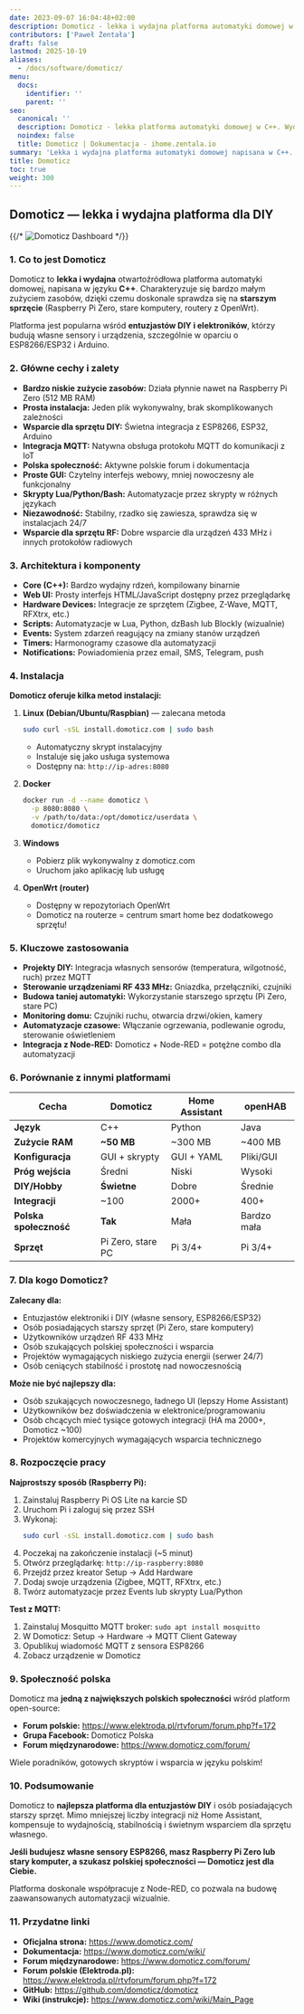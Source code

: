 ```yaml
---
date: 2023-09-07 16:04:48+02:00
description: Domoticz - lekka i wydajna platforma automatyki domowej w C++
contributors: ['Paweł Żentała']
draft: false
lastmod: 2025-10-19
aliases:
  - /docs/software/domoticz/
menu:
  docs:
    identifier: ''
    parent: ''
seo:
  canonical: ''
  description: Domoticz - lekka platforma automatyki domowej w C++. Wydajna, działa na starszym sprzęcie, z polską społecznością.
  noindex: false
  title: Domoticz | Dokumentacja - ihome.zentala.io
summary: 'Lekka i wydajna platforma automatyki domowej napisana w C++. Idealna dla starszego sprzętu, z prostym GUI i dobrą integracją ze sprzętem DIY.'
title: Domoticz
toc: true
weight: 300
---
```


## Domoticz — lekka i wydajna platforma dla DIY

{{/* ![Domoticz Dashboard](https://www.domoticz.com/wiki/images/3/3a/Dashboard.png) */}}

### 1. Co to jest Domoticz

Domoticz to **lekka i wydajna** otwartoźródłowa platforma automatyki domowej, napisana w języku **C++**. Charakteryzuje się bardzo małym zużyciem zasobów, dzięki czemu doskonale sprawdza się na **starszym sprzęcie** (Raspberry Pi Zero, stare komputery, routery z OpenWrt).

Platforma jest popularna wśród **entuzjastów DIY i elektroników**, którzy budują własne sensory i urządzenia, szczególnie w oparciu o ESP8266/ESP32 i Arduino.

### 2. Główne cechy i zalety

* **Bardzo niskie zużycie zasobów:** Działa płynnie nawet na Raspberry Pi Zero (512 MB RAM)
* **Prosta instalacja:** Jeden plik wykonywalny, brak skomplikowanych zależności
* **Wsparcie dla sprzętu DIY:** Świetna integracja z ESP8266, ESP32, Arduino
* **Integracja MQTT:** Natywna obsługa protokołu MQTT do komunikacji z IoT
* **Polska społeczność:** Aktywne polskie forum i dokumentacja
* **Proste GUI:** Czytelny interfejs webowy, mniej nowoczesny ale funkcjonalny
* **Skrypty Lua/Python/Bash:** Automatyzacje przez skrypty w różnych językach
* **Niezawodność:** Stabilny, rzadko się zawiesza, sprawdza się w instalacjach 24/7
* **Wsparcie dla sprzętu RF:** Dobre wsparcie dla urządzeń 433 MHz i innych protokołów radiowych

### 3. Architektura i komponenty

* **Core (C++):** Bardzo wydajny rdzeń, kompilowany binarnie
* **Web UI:** Prosty interfejs HTML/JavaScript dostępny przez przeglądarkę
* **Hardware Devices:** Integracje ze sprzętem (Zigbee, Z-Wave, MQTT, RFXtrx, etc.)
* **Scripts:** Automatyzacje w Lua, Python, dzBash lub Blockly (wizualnie)
* **Events:** System zdarzeń reagujący na zmiany stanów urządzeń
* **Timers:** Harmonogramy czasowe dla automatyzacji
* **Notifications:** Powiadomienia przez email, SMS, Telegram, push

### 4. Instalacja

**Domoticz oferuje kilka metod instalacji:**

1. **Linux (Debian/Ubuntu/Raspbian)** — zalecana metoda
   ```bash
   sudo curl -sSL install.domoticz.com | sudo bash
   ```
   - Automatyczny skrypt instalacyjny
   - Instaluje się jako usługa systemowa
   - Dostępny na: `http://ip-adres:8080`

2. **Docker**
   ```bash
   docker run -d --name domoticz \
     -p 8080:8080 \
     -v /path/to/data:/opt/domoticz/userdata \
     domoticz/domoticz
   ```

3. **Windows**
   - Pobierz plik wykonywalny z domoticz.com
   - Uruchom jako aplikację lub usługę

4. **OpenWrt (router)**
   - Dostępny w repozytoriach OpenWrt
   - Domoticz na routerze = centrum smart home bez dodatkowego sprzętu!

### 5. Kluczowe zastosowania

* **Projekty DIY:** Integracja własnych sensorów (temperatura, wilgotność, ruch) przez MQTT
* **Sterowanie urządzeniami RF 433 MHz:** Gniazdka, przełączniki, czujniki
* **Budowa taniej automatyki:** Wykorzystanie starszego sprzętu (Pi Zero, stare PC)
* **Monitoring domu:** Czujniki ruchu, otwarcia drzwi/okien, kamery
* **Automatyzacje czasowe:** Włączanie ogrzewania, podlewanie ogrodu, sterowanie oświetleniem
* **Integracja z Node-RED:** Domoticz + Node-RED = potężne combo dla automatyzacji

### 6. Porównanie z innymi platformami

| Cecha | Domoticz | Home Assistant | openHAB |
|-------|----------|----------------|----------|
| **Język** | C++ | Python | Java |
| **Zużycie RAM** | **~50 MB** | ~300 MB | ~400 MB |
| **Konfiguracja** | GUI + skrypty | GUI + YAML | Pliki/GUI |
| **Próg wejścia** | Średni | Niski | Wysoki |
| **DIY/Hobby** | **Świetne** | Dobre | Średnie |
| **Integracji** | ~100 | 2000+ | 400+ |
| **Polska społeczność** | **Tak** | Mała | Bardzo mała |
| **Sprzęt** | Pi Zero, stare PC | Pi 3/4+ | Pi 3/4+ |

### 7. Dla kogo Domoticz?

**Zalecany dla:**
* Entuzjastów elektroniki i DIY (własne sensory, ESP8266/ESP32)
* Osób posiadających starszy sprzęt (Pi Zero, stare komputery)
* Użytkowników urządzeń RF 433 MHz
* Osób szukających polskiej społeczności i wsparcia
* Projektów wymagających niskiego zużycia energii (serwer 24/7)
* Osób ceniących stabilność i prostotę nad nowoczesnością

**Może nie być najlepszy dla:**
* Osób szukających nowoczesnego, ładnego UI (lepszy Home Assistant)
* Użytkowników bez doświadczenia w elektronice/programowaniu
* Osób chcących mieć tysiące gotowych integracji (HA ma 2000+, Domoticz ~100)
* Projektów komercyjnych wymagających wsparcia technicznego

### 8. Rozpoczęcie pracy

**Najprostszy sposób (Raspberry Pi):**

1. Zainstaluj Raspberry Pi OS Lite na karcie SD
2. Uruchom Pi i zaloguj się przez SSH
3. Wykonaj:
   ```bash
   sudo curl -sSL install.domoticz.com | sudo bash
   ```
4. Poczekaj na zakończenie instalacji (~5 minut)
5. Otwórz przeglądarkę: `http://ip-raspberry:8080`
6. Przejdź przez kreator Setup → Add Hardware
7. Dodaj swoje urządzenia (Zigbee, MQTT, RFXtrx, etc.)
8. Twórz automatyzacje przez Events lub skrypty Lua/Python

**Test z MQTT:**
1. Zainstaluj Mosquitto MQTT broker: `sudo apt install mosquitto`
2. W Domoticz: Setup → Hardware → MQTT Client Gateway
3. Opublikuj wiadomość MQTT z sensora ESP8266
4. Zobacz urządzenie w Domoticz

### 9. Społeczność polska

Domoticz ma **jedną z największych polskich społeczności** wśród platform open-source:

* **Forum polskie:** https://www.elektroda.pl/rtvforum/forum.php?f=172
* **Grupa Facebook:** Domoticz Polska
* **Forum międzynarodowe:** https://www.domoticz.com/forum/

Wiele poradników, gotowych skryptów i wsparcia w języku polskim!

### 10. Podsumowanie

Domoticz to **najlepsza platforma dla entuzjastów DIY** i osób posiadających starszy sprzęt. Mimo mniejszej liczby integracji niż Home Assistant, kompensuje to wydajnością, stabilnością i świetnym wsparciem dla sprzętu własnego.

**Jeśli budujesz własne sensory ESP8266, masz Raspberry Pi Zero lub stary komputer, a szukasz polskiej społeczności — Domoticz jest dla Ciebie.**

Platforma doskonale współpracuje z Node-RED, co pozwala na budowę zaawansowanych automatyzacji wizualnie.

### 11. Przydatne linki

* **Oficjalna strona:** https://www.domoticz.com/
* **Dokumentacja:** https://www.domoticz.com/wiki/
* **Forum międzynarodowe:** https://www.domoticz.com/forum/
* **Forum polskie (Elektroda.pl):** https://www.elektroda.pl/rtvforum/forum.php?f=172
* **GitHub:** https://github.com/domoticz/domoticz
* **Wiki (instrukcje):** https://www.domoticz.com/wiki/Main_Page

